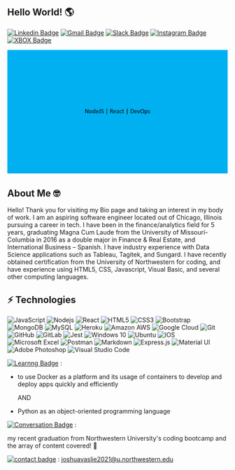 ## Hello World! 🌎 
[![Linkedin Badge](https://img.shields.io/badge/-vasliejoshua-blue?style=flat-square&logo=Linkedin&logoColor=white&link=https://www.linkedin.com/in/vasliejoshua/)](https://www.linkedin.com/in/vasliejoshua/)
[![Gmail Badge](https://img.shields.io/badge/-joshuavaslie2021@u.northwestern.edu-c14438?style=flat-square&logo=Gmail&logoColor=white&link=mailto:joshuavaslie2021@u.northwestern.edu)](mailto:joshuavaslie2021@u.northwestern.edu)
[![Slack Badge](https://img.shields.io/badge/Slack-4A154B?style=for-the-badge&logo=slack&logoColor=white&link=https://slack.com/joshuavaslie2021@u.northwestern.edu)](https://app.slack.com/client/T01AA2DAAQJ/composer/draft-163cf50c-dd49-4fd8-8e2c-eed2c8b9761f/user_profile/U01B74CR39R) 
[![Instagram Badge](https://img.shields.io/badge/-joshvaslie-purple?style=flat-square&logo=instagram&logoColor=white&link=https://instagram.com/joshvaslie/)](https://instagram.com/joshvaslie)
[![XBOX Badge](https://img.shields.io/badge/THEBRODIE27-%23107C10.svg?style=for-the-badge&logo=Xbox&logoColor=white&link=https://account.xbox.com/en-us/profile?gamertag=THEBRODIE27)](https://account.xbox.com/en-us/profile?gamertag=THEBRODIE27)


![](/Josh.gif)


## About Me 🤓

Hello! Thank you for visiting my Bio page and taking an interest in my body of work. I am an aspiring software engineer located out of Chicago, Illinois pursuing a career in tech. I have been in the finance/analytics field for 5 years, graduating Magna Cum Laude from the University of Missouri-Columbia in 2016 as a double major in Finance & Real Estate, and International Business – Spanish. I have industry experience with Data Science applications such as Tableau, Tagitek, and Sungard. I have recently obtained certification from the University of Northwestern for coding, and have experience using HTML5, CSS, Javascript, Visual Basic, and several other computing languages.



## ⚡ Technologies

![JavaScript](https://img.shields.io/badge/-JavaScript-black?style=flat-square&logo=javascript)
![Nodejs](https://img.shields.io/badge/-Nodejs-black?style=flat-square&logo=Node.js)
![React](https://img.shields.io/badge/-React-black?style=flat-square&logo=react)
![HTML5](https://img.shields.io/badge/-HTML5-E34F26?style=flat-square&logo=html5&logoColor=white)
![CSS3](https://img.shields.io/badge/-CSS3-1572B6?style=flat-square&logo=css3)
![Bootstrap](https://img.shields.io/badge/-Bootstrap-563D7C?style=flat-square&logo=bootstrap)
![MongoDB](https://img.shields.io/badge/-MongoDB-black?style=flat-square&logo=mongodb)
![MySQL](https://img.shields.io/badge/-MySQL-black?style=flat-square&logo=mysql)
![Heroku](https://img.shields.io/badge/-Heroku-430098?style=flat-square&logo=heroku)
![Amazon AWS](https://img.shields.io/badge/Amazon%20AWS-232F3E?style=flat-square&logo=amazon-aws)
![Google Cloud](https://img.shields.io/badge/Google%20Cloud-black?style=flat-square&logo=google-cloud)
![Git](https://img.shields.io/badge/-Git-black?style=flat-square&logo=git)
![GitHub](https://img.shields.io/badge/-GitHub-181717?style=flat-square&logo=github)
![GitLab](https://img.shields.io/badge/-GitLab-FCA121?style=flat-square&logo=gitlab)
![Jest](https://img.shields.io/badge/-jest-%23C21325?style=for-the-badge&logo=jest&logoColor=white)
![Windows 10](https://img.shields.io/badge/Windows-0078D6?style=for-the-badge&logo=windows&logoColor=white)
![Ubuntu](https://img.shields.io/badge/Ubuntu-E95420?style=for-the-badge&logo=ubuntu&logoColor=white)
![IOS](https://img.shields.io/badge/iOS-000000?style=for-the-badge&logo=ios&logoColor=white)
![Microsoft Excel](https://img.shields.io/badge/Microsoft_Excel-217346?style=for-the-badge&logo=microsoft-excel&logoColor=white)
![Postman](https://img.shields.io/badge/Postman-FF6C37?style=for-the-badge&logo=postman&logoColor=red)
![Markdown](https://img.shields.io/badge/markdown-%23000000.svg?style=for-the-badge&logo=markdown&logoColor=white)
![Express.js](https://img.shields.io/badge/express.js-%23404d59.svg?style=for-the-badge&logo=express&logoColor=%2361DAFB)
![Material UI](https://img.shields.io/badge/materialui-%230081CB.svg?style=for-the-badge&logo=material-ui&logoColor=white)
![Adobe Photoshop](https://img.shields.io/badge/adobephotoshop-%2331A8FF.svg?style=for-the-badge&logo=adobephotoshop&logoColor=white)
![Visual Studio Code](https://img.shields.io/badge/VisualStudioCode-0078d7.svg?style=for-the-badge&logo=visual-studio-code&logoColor=white)





[![Learnng Badge](https://img.shields.io/badge/Currently-LEARNING-blue.svg)](https://shields.io/) :

- to use Docker as a platform and its usage of containers to develop and deploy apps quickly and efficiently 

  AND
- Python as an object-oriented programming language

[![Conversation Badge](https://img.shields.io/badge/AskMe-ABOUT-yellow.svg)](https://shields.io/) :

 my recent graduation from Northwestern University's coding bootcamp and the array of content covered! 🎉

[![contact badge](https://img.shields.io/badge/ReachMe-AT-purple.svg)](https://shields.io/) : joshuavaslie2021@u.northwestern.edu







